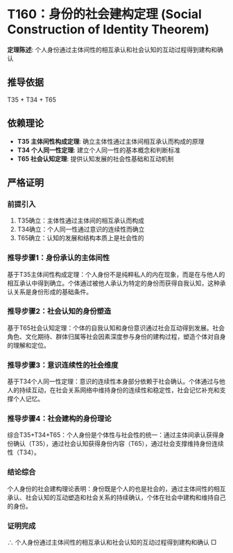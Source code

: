 # T160：身份的社会建构定理 (Social Construction of Identity Theorem)

**定理陈述**: 个人身份通过主体间性的相互承认和社会认知的互动过程得到建构和确认

## 推导依据
T35 + T34 + T65

## 依赖理论
- **T35 主体间性构成定理**: 确立主体性通过主体间相互承认而构成的原理
- **T34 个人同一性定理**: 建立个人同一性的基本概念和判断标准
- **T65 社会认知定理**: 提供认知发展的社会性基础和互动机制

## 严格证明

### 前提引入
1. T35确立：主体性通过主体间的相互承认而构成
2. T34确立：个人同一性通过意识的连续性而确立
3. T65确立：认知的发展和结构本质上是社会性的

### 推导步骤1：身份承认的主体间性
基于T35主体间性构成定理：个人身份不是纯粹私人的内在现象，而是在与他人的相互承认中得到确立。个体通过被他人承认为特定的身份而获得自我认知，这种承认关系是身份形成的基础条件。

### 推导步骤2：社会认知的身份塑造
基于T65社会认知定理：个体的自我认知和身份意识通过社会互动得到发展。社会角色、文化期待、群体归属等社会因素深度参与身份的建构过程，塑造个体对自身的理解和定位。

### 推导步骤3：意识连续性的社会维度
基于T34个人同一性定理：意识的连续性本身部分依赖于社会确认。个体通过与他人的持续互动，在社会关系网络中维持身份的连续性和稳定性，社会记忆补充和支撑个人记忆。

### 推导步骤4：社会建构的身份理论
综合T35+T34+T65：个人身份是个体性与社会性的统一：通过主体间承认获得身份确认（T35），通过社会认知获得身份内容（T65），通过社会支撑维持身份连续性（T34）。

### 结论综合
个人身份的社会建构理论表明：身份既是个人的也是社会的，通过主体间性的相互承认、社会认知的互动塑造和社会关系的持续确认，个体在社会中建构和维持自己的身份。

### 证明完成
∴ 个人身份通过主体间性的相互承认和社会认知的互动过程得到建构和确认 □
